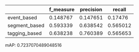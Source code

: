 |               |   f_measure |   precision |   recall |
|---------------|-------------|-------------|----------|
| event_based   |    0.148767 |    0.147651 | 0.17476  |
| segment_based |    0.593339 |    0.638542 | 0.565012 |
| tagging_based |    0.638238 |    0.760389 | 0.565653 |
mAP: 0.7237070489048516
